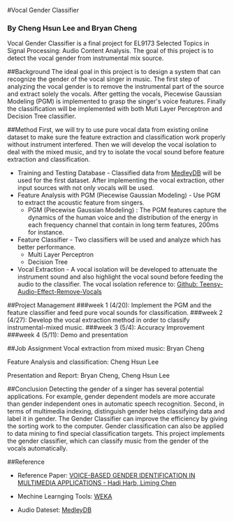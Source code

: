 #Vocal Gender Classifier
### By Cheng Hsun Lee and Bryan Cheng
Vocal Gender Classifier is a final project for EL9173 Selected Topics in Signal Processing: Audio Content Analysis. The goal of this project is to detect the vocal gender from instrumental mix source.

##Background
The ideal goal in this project is to design a system that can recognize the gender of the vocal singer in music. The first step of analyzing the vocal gender is to remove the instrumental part of the source and extract solely the vocals. After getting the vocals, Piecewise Gaussian Modeling (PGM) is implemented to grasp the singer's voice features. Finally the classification will be implemented with both Muti Layer Perceptron and Decision Tree classifier.


##Method
First, we will try to use pure vocal data from existing online dataset to make sure the feature extraction and classification work properly without instrument interfered. Then we will develop the vocal isolation to deal with the mixed music, and try to isolate the vocal sound before feature extraction and classification.

* Training and Testing Database - Classified data from [MedleyDB](http://medleydb.weebly.com) will be used for the first dataset. After implementing the vocal extraction, other input sources with not only vocals will be used.
* Feature Analysis with PGM (Piecewise Gaussian Modeling) - Use PGM to extract the acoustic feature from singers.
  * PGM (Piecewise Gaussian Modeling) : The PGM features capture the dynamics of the human voice and the distribution of the energy in each frequency channel that contain in long term features, 200ms for instance.
* Feature Classifier -  Two classifiers will be used and analyze which has better performance. 
  * Multi Layer Perceptron
  * Decision Tree
* Vocal Extraction - A vocal isolation will be developed to attenuate the instrument sound and also highlight the vocal sound before feeding the audio to the classifier.
	The vocal isolation reference to: [Github: Teensy-Audio-Effect-Remove-Vocals](https://github.com/FrankBoesing/Teensy-Audio-Effect-Remove-Vocals)
    

##Project Management
###week 1 (4/20): 
Implement the PGM and the feature classifier and feed pure vocal sounds for classification.
###week 2 (4/27):
Develop the vocal extraction method in order to classify instrumental-mixed music.
###week 3 (5/4):
Accuracy Improvement
###week 4 (5/11):
Demo and presentation

##Job Assignment
Vocal extraction from mixed music: Bryan Cheng

Feature Analysis and classification: Cheng Hsun Lee

Presentation and Report: Bryan Cheng, Cheng Hsun Lee

##Conclusion
Detecting the gender of a singer has several potential applications. For example, gender dependent models are more accurate than gender independent ones in automatic speech recognition. Second, in terms of multimedia indexing, distinguish gender helps classifying data and label it in gender. The Gender Classifier can improve the efficiency by giving the sorting work to the computer. Gender classification can also be applied to data mining to find special classification targets. This project implements the gender classifier, which can classify music from the gender of the vocals automatically. 

##Reference
* Reference Paper: [VOICE-BASED GENDER IDENTIFICATION IN MULTIMEDIA APPLICATIONS - Hadi Harb, Liming Chen](https://pdfs.semanticscholar.org/35d6/b269c99d0c7a27641a7489c4f13ecd8d5181.pdf)

* Mechine Learnging Tools: [WEKA](http://www.cs.waikato.ac.nz/ml/index.html)

* Audio Dateset: [MedleyDB](http://medleydb.weebly.com/)

